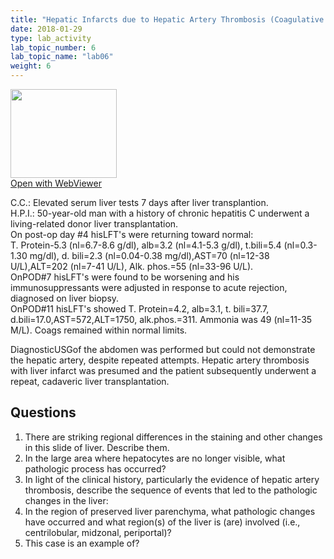 ```yaml
---
title: "Hepatic Infarcts due to Hepatic Artery Thrombosis (Coagulative Necrosis)"
date: 2018-01-29
type: lab_activity
lab_topic_number: 6
lab_topic_name: "lab06"
weight: 6
---
```

<div class="entrybody">
<div class="thumbnail"><a href="http://virtualslides.cumc.columbia.edu/3471.svs/view.apml?" target="_blank"><img alt="" src="http://pathologylab.ccnmtl.columbia.edu/assets/images/slide_3471.jpg" width="170" height="142" class="mt-image-left"></a><br><a href="http://virtualslides.cumc.columbia.edu/3471.svs/view.apml?" target="_blank">Open with WebViewer</a></div>

<p><span class="caps">C.C.</span>: Elevated serum liver tests 7 days after liver transplantion.<br>
<span class="caps">H.P.I.</span>: 50-year-old man with a history of chronic hepatitis C underwent a living-related donor liver transplantation.<br>
On post-op day #4 his<span class="caps">LFT'</span>s were returning toward normal:<br>
T. Protein-5.3 (nl=6.7-8.6 g/dl), alb=3.2 (nl=4.1-5.3 g/dl), t.bili=5.4 (nl=0.3-1.30 mg/dl), d. bili=2.3 (nl=0.04-0.38 mg/dl),<span class="caps">AST</span>=70 (nl=12-38 U/L),<span class="caps">ALT</span>=202 (nl=7-41 U/L), Alk. phos.=55 (nl=33-96 U/L).<br>
On<span class="caps">POD</span>#7 his<span class="caps">LFT'</span>s were found to be worsening and his immunosuppressants were adjusted in response to acute rejection, diagnosed on liver biopsy.<br>
On<span class="caps">POD</span>#11 his<span class="caps">LFT'</span>s showed T. Protein=4.2, alb=3.1, t. bili=37.7, d.bili=17.0,<span class="caps">AST</span>=572,<span class="caps">ALT</span>=1750, alk.phos.=311. Ammonia was 49 (nl=11-35 M/L). Coags remained within normal limits.</p>

<p>Diagnostic<span class="caps">USG</span>of the abdomen was performed but could not demonstrate the hepatic artery, despite repeated attempts. Hepatic artery thrombosis with liver infarct was presumed and the patient subsequently underwent a repeat, cadaveric liver transplantation.<br clear="all"></p>

<h2>Questions</h2>


<ol>
<li>There are striking regional differences in the staining and other changes in this slide of liver. Describe them.</li>
<li>In the large area where hepatocytes are no longer visible, what pathologic process has occurred?</li>
<li>In light of the clinical history, particularly the evidence of hepatic artery thrombosis, describe the sequence of events that led to the pathologic changes in the liver:</li>
<li>In the region of preserved liver parenchyma, what pathologic changes have occurred and what region(s) of the liver is (are) involved (i.e., centrilobular, midzonal, periportal)?</li>
<li>This case is an example of?</li>
</ol>


						
</div>
